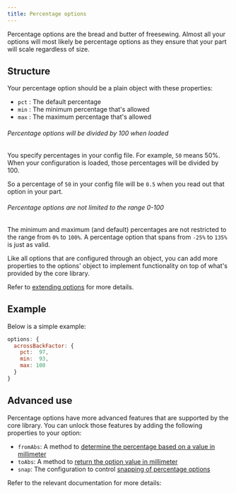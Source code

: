 ```yaml
---
title: Percentage options
---
```


Percentage options are the bread and butter of freesewing.
Almost all your options will most likely be percentage options as
they ensure that your part will scale regardless of size.

## Structure

Your percentage option should be a plain object with these properties:

- `pct` : The default percentage
- `min` : The minimum percentage that's allowed
- `max` : The maximum percentage that's allowed

<Note>

###### Percentage options will be divided by 100 when loaded

You specify percentages in your config file. For example, `50` means 50%.
When your configuration is loaded, those percentages will be divided by 100.

So a percentage of `50` in your config file will be `0.5` when you read out that option in your part.

###### Percentage options are not limited to the range 0-100

The minimum and maximum (and default) percentages are not restricted to the range from `0%` to `100%`.
A percentage option that spans from `-25%` to `135%` is just as valid.

</Note>

<Tip>

Like all options that are configured through an object, you can 
add more properties to the options' object to implement functionality on
top of what's provided by the core library.

Refer to [extending options](/reference/api/part/config/options/extend) for
more details.

</Tip>

## Example

Below is a simple example:

```js
options: {
  acrossBackFactor: { 
    pct:  97, 
    min:  93, 
    max: 100 
  }
}
```

## Advanced use

Percentage options have more advanced features that are supported by the core library.
You can unlock those features by adding the following properties to your option:

- `fromAbs`: A method to [determine the percentage based on a value in millimeter][fromabs]
- `toAbs`: A method to [return the option value in millimeter][toabs]
- `snap`: The configuration to control [snapping of percentage options][snap]

[fromabs]: /reference/api/part/config/options/pct/fromabs
[toabs]: /reference/api/part/config/options/pct/toabs
[snap]: /reference/api/part/config/options/pct/snap

Refer to the relevant documentation for more details:

<ReadMore />
